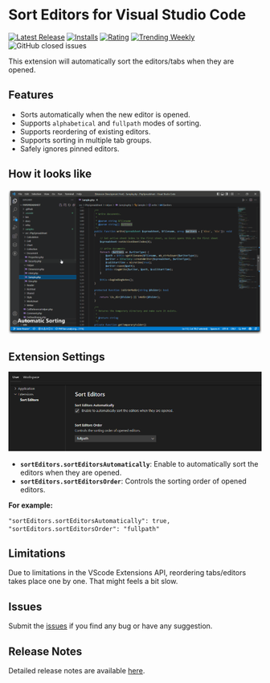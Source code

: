 # Sort Editors for Visual Studio Code

[![Latest Release](https://vsmarketplacebadges.dev/version-short/aswinkumar863.sort-editors.svg)](https://marketplace.visualstudio.com/items?itemName=aswinkumar863.sort-editors)
[![Installs](https://vsmarketplacebadges.dev/installs/aswinkumar863.sort-editors.svg)](https://marketplace.visualstudio.com/items?itemName=aswinkumar863.sort-editors)
[![Rating](https://vsmarketplacebadges.dev/rating-short/aswinkumar863.sort-editors.svg)](https://marketplace.visualstudio.com/items?itemName=aswinkumar863.sort-editors#review-details)
[![Trending Weekly](https://vsmarketplacebadges.dev/trending-weekly/aswinkumar863.sort-editors.svg)](https://marketplace.visualstudio.com/items?itemName=aswinkumar863.sort-editors)
![GitHub closed issues](https://img.shields.io/github/issues-closed/aswinkumar863/sort-editors-vscode?color=blue)

This extension will automatically sort the editors/tabs when they are opened.

## Features

* Sorts automatically when the new editor is opened.
* Supports `alphabetical` and `fullpath` modes of sorting.
* Supports reordering of existing editors.
* Supports sorting in multiple tab groups.
* Safely ignores pinned editors.

## How it looks like

![Settings](images/preview.gif)


## Extension Settings


![Settings](images/settings-preview.png)

* **`sortEditors.sortEditorsAutomatically`**: Enable to automatically sort the editors when they are opened.
* **`sortEditors.sortEditorsOrder`**: Controls the sorting order of opened editors.

**For example:**

```jsonc
"sortEditors.sortEditorsAutomatically": true,
"sortEditors.sortEditorsOrder": "fullpath"
```

## Limitations
Due to limitations in the VScode Extensions API, reordering tabs/editors takes place one by one. That might feels a bit slow.

## Issues

Submit the [issues](https://github.com/aswinkumar863/sort-editors-vscode/issues) if you find any bug or have any suggestion.

## Release Notes

Detailed release notes are available [here](CHANGELOG.md).
